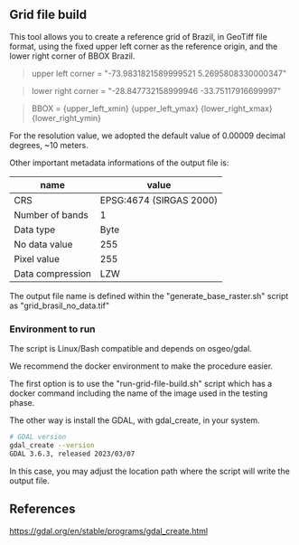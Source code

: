 ## Grid file build

This tool allows you to create a reference grid of Brazil, in GeoTiff file format, using the fixed upper left corner as the reference origin, and the lower right corner of BBOX Brazil.

 > upper left corner = "-73.9831821589999521 5.2695808330000347"

 > lower right corner = "-28.847732158999946 -33.75117916699997"

 > BBOX = {upper_left_xmin} {upper_left_ymax} {lower_right_xmax} {lower_right_ymin}

For the resolution value, we adopted the default value of 0.00009 decimal degrees, ~10 meters.

Other important metadata informations of the output file is:

| name | value |
|------|-------|
| CRS | EPSG:4674 (SIRGAS 2000) |
| Number of bands | 1 |
| Data type | Byte |
| No data value | 255 |
| Pixel value | 255 |
| Data compression | LZW |

The output file name is defined within the "generate_base_raster.sh" script as "grid_brasil_no_data.tif"

### Environment to run

The script is Linux/Bash compatible and depends on osgeo/gdal.

We recommend the docker environment to make the procedure easier.

The first option is to use the "run-grid-file-build.sh" script which has a docker command including the name of the image used in the testing phase.

The other way is install the GDAL, with gdal_create, in your system.
```sh
# GDAL version
gdal_create --version
GDAL 3.6.3, released 2023/03/07
```

In this case, you may adjust the location path where the script will write the output file.

## References

https://gdal.org/en/stable/programs/gdal_create.html